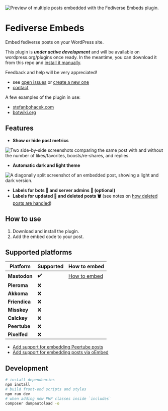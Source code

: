 ![Preview of multiple posts embedded with the Fediverse Embeds plugin.](./images/screenshots/main.png)

# Fediverse Embeds

Embed fediverse posts on your WordPress site.

This plugin is ***under active development*** and will be available on wordpress.org/plugins once ready. In the meantime, you can download it from this repo and [install it manually](https://wordpress.com/support/plugins/install-a-plugin/#install-a-plugin-with-a-zip-file).

Feedback and help will be very appreciated!

- see [open issues](https://github.com/stefanbohacek/fediverse-embeds-wordpress-plugin/issues?q=is%3Aissue+is%3Aopen+sort%3Aupdated-desc) or [create a new one](https://github.com/stefanbohacek/fediverse-embeds-wordpress-plugin/issues/new)
- [contact](https://stefanbohacek.com/contact/)



A few examples of the plugin in use:

- [stefanbohacek.com](https://stefanbohacek.com/blog/a-netizens-guide-to-mastodon-fediverse/)
- [botwiki.org](https://botwiki.org/blog/what-kind-of-bots-are-posting-in-the-fediverse/)

## Features

- **Show or hide post metrics**

![Two side-by-side screenshots comparing the same post with and without the number of likes/favorites, boosts/re-shares, and replies.](./images/screenshots/post-metrics.png)

- **Automatic dark and light theme**

![A diagonally split screenshot of an embedded post, showing a light and dark version.](./images/screenshots/dark-light-theme.png)

- **Labels for bots 🤖 and server admins 👑 (optional)**
- **Labels for updated 📝 and deleted posts 🗑️** (see notes on [how deleted posts are handled](https://github.com/stefanbohacek/fediverse-embeds-wordpress-plugin/issues/1))

<!-- Learn more [on stefanbohacek.com](https://stefanbohacek.com/project/tweet-embeds-wordpress-plugin/). -->

## How to use

<!-- 1. [Install the plugin.](https://wordpress.org/plugins/ftf_fediverse_embeds) -->
1. Download and install the plugin.
2. Add the embed code to your post.

## Supported platforms

| **Platform**  | **Supported** | **How to embed** |
|---------------|---------------|------------------|
| **Mastodon**  | ✔️            | [How to embed](https://fedi.tips/how-to-embed-mastodon-posts-on-a-website/)  |
| **Pleroma**   | ❌            |                 |
| **Akkoma**    | ❌            |                 |
| **Friendica** | ❌            |                 |
| **Misskey**   | ❌            |                 |
| **Calckey**   | ❌            |                 |
| **Peertube**  | ❌            |                 |
| **Pixelfed**  | ❌            |                 |

- [Add support for embedding Peertube posts](https://github.com/stefanbohacek/fediverse-embeds-wordpress-plugin/issues/2)
- [Add support for embedding posts via oEmbed](https://github.com/stefanbohacek/fediverse-embeds-wordpress-plugin/issues/3)

## Development

```sh
# install dependencies
npm install
# build front-end scripts and styles
npm run dev
# when adding new PHP classes inside `includes`
composer dumpautoload -o 
```
